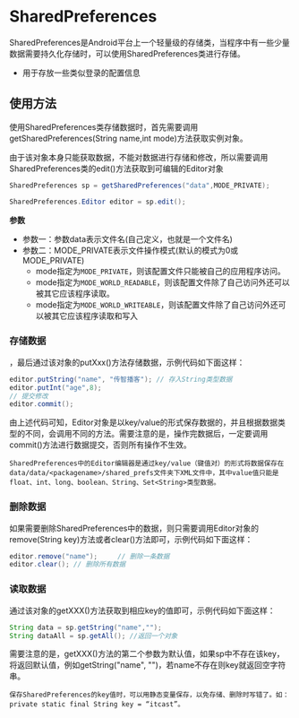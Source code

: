 # SharedPreferences

SharedPreferences是Android平台上一个轻量级的存储类，当程序中有一些少量数据需要持久化存储时，可以使用SharedPreferences类进行存储。
- 用于存放一些类似登录的配置信息

## 使用方法
使用SharedPreferences类存储数据时，首先需要调用getSharedPreferences(String name,int mode)方法获取实例对象。

由于该对象本身只能获取数据，不能对数据进行存储和修改，所以需要调用SharedPreferences类的edit()方法获取到可编辑的Editor对象
```java
SharedPreferences sp = getSharedPreferences("data",MODE_PRIVATE);

SharedPreferences.Editor editor = sp.edit();  
```
**参数**
- 参数一：参数data表示文件名(自己定义，也就是一个文件名)
- 参数二：MODE_PRIVATE表示文件操作模式(默认的模式为0或MODE_PRIVATE)
	- mode指定为`MODE_PRIVATE`，则该配置文件只能被自己的应用程序访问。  
	- mode指定为`MODE_WORLD_READABLE`，则该配置文件除了自己访问外还可以被其它应该程序读取。  
	- mode指定为`MODE_WORLD_WRITEABLE`，则该配置文件除了自己访问外还可以被其它应该程序读取和写入


### 存储数据
，最后通过该对象的putXxx()方法存储数据，示例代码如下面这样：
```java
editor.putString("name", "传智播客"); // 存入String类型数据  
editor.putInt("age",8);  
// 提交修改  
editor.commit();
```

由上述代码可知，Editor对象是以key/value的形式保存数据的，并且根据数据类型的不同，会调用不同的方法。需要注意的是，操作完数据后，一定要调用commit()方法进行数据提交，否则所有操作不生效。
```ad-warning
SharedPreferences中的Editor编辑器是通过key/value（键值对）的形式将数据保存在data/data/<packagename>/shared_prefs文件夹下XML文件中，其中value值只能是float、int、long、boolean、String、Set<String>类型数据。
```

### 删除数据
如果需要删除SharedPreferences中的数据，则只需要调用Editor对象的remove(String key)方法或者clear()方法即可，示例代码如下面这样：
```java
editor.remove("name");     // 删除一条数据
editor.clear(); // 删除所有数据
```

### 读取数据
通过该对象的getXXX()方法获取到相应key的值即可，示例代码如下面这样：

```java
String data = sp.getString("name","");
String dataAll = sp.getAll(); //返回一个对象
```
需要注意的是，getXXX()方法的第二个参数为默认值，如果sp中不存在该key，将返回默认值，例如getString("name", "")，若name不存在则key就返回空字符串。


```ad-warning
保存SharedPreferences的key值时，可以用静态变量保存，以免存储、删除时写错了。如：private static final String key = “itcast”。
```